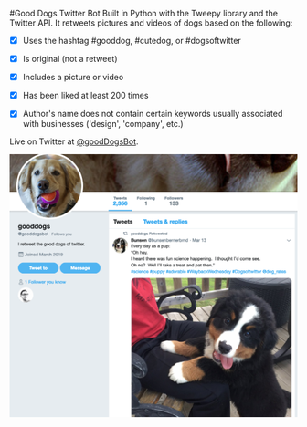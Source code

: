 #Good Dogs Twitter Bot
Built in Python with the Tweepy library and the Twitter API. 
It retweets pictures and videos of dogs based on the following:

- [x] Uses the hashtag #gooddog, #cutedog, or #dogsoftwitter  
- [x] Is original (not a retweet)  
- [x] Includes a picture or video  
- [x] Has been liked at least 200 times  
- [x] Author's name does not contain certain keywords usually associated with businesses ('design', 'company', etc.)


Live on Twitter at [@goodDogsBot](https://twitter.com/gooddogsbot).  

![screenshot](assets/readme_screenshot.png)
